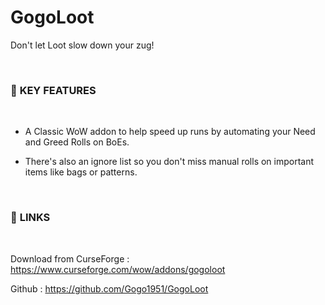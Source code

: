 # GogoLoot

Don't let Loot slow down your zug!

<br>

### :gem:  **KEY FEATURES**

<br>

* A Classic WoW addon to help speed up runs by automating your Need and Greed Rolls on BoEs.

* There's also an ignore list so you don't miss manual rolls on important items like bags or patterns.

<br>

### :link:  **LINKS**

<br>

Download from CurseForge : https://www.curseforge.com/wow/addons/gogoloot

Github : https://github.com/Gogo1951/GogoLoot
